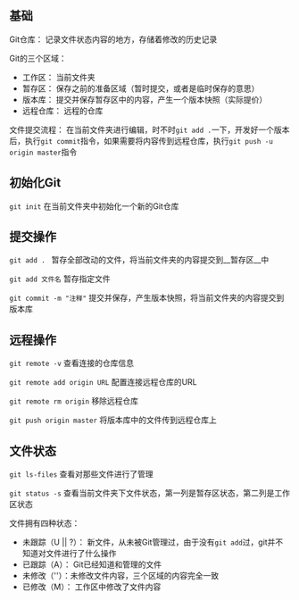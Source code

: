 ## 基础

Git仓库： 记录文件状态内容的地方，存储着修改的历史记录

Git的三个区域： 

- 工作区： 当前文件夹
- 暂存区： 保存之前的准备区域（暂时提交，或者是临时保存的意思）
- 版本库： 提交并保存暂存区中的内容，产生一个版本快照（实际提价）
- 远程仓库： 远程的仓库

文件提交流程： 在当前文件夹进行编辑，时不时`git add .`一下，开发好一个版本后，执行`git commit`指令，如果需要将内容传到远程仓库，执行`git push -u origin master`指令

## 初始化Git

`git init` 在当前文件夹中初始化一个新的Git仓库





## 提交操作

`git add . ` 暂存全部改动的文件，将当前文件夹的内容提交到__暂存区__中

`git add 文件名` 暂存指定文件

`git commit -m "注释"` 提交并保存，产生版本快照，将当前文件夹的内容提交到版本库 

## 远程操作

`git remote -v` 查看连接的仓库信息

`git remote add origin URL` 配置连接远程仓库的URL

`git remote rm origin` 移除远程仓库

`git push origin master` 将版本库中的文件传到远程仓库上

## 文件状态

`git ls-files` 查看对那些文件进行了管理

`git status -s` 查看当前文件夹下文件状态，第一列是暂存区状态，第二列是工作区状态

文件拥有四种状态：

- 未跟踪（U || ?）： 新文件，从未被Git管理过，由于没有`git add`过，git并不知道对文件进行了什么操作
- 已跟踪（A）： Git已经知道和管理的文件
- 未修改（''）：未修改文件内容，三个区域的内容完全一致
- 已修改（M）： 工作区中修改了文件内容









